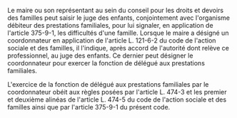 Le maire ou son représentant au sein du conseil pour les droits et devoirs des familles peut saisir le juge des enfants, conjointement avec l'organisme débiteur des prestations familiales, pour lui signaler, en application de l'article 375-9-1, les difficultés d'une famille. Lorsque le maire a désigné un coordonnateur en application de l'article L. 121-6-2 du code de l'action sociale et des familles, il l'indique, après accord de l'autorité dont relève ce professionnel, au juge des enfants. Ce dernier peut désigner le coordonnateur pour exercer la fonction de délégué aux prestations familiales.

L'exercice de la fonction de délégué aux prestations familiales par le coordonnateur obéit aux règles posées par l'article L. 474-3 et les premier et deuxième alinéas de l'article L. 474-5 du code de l'action sociale et des familles ainsi que par l'article 375-9-1 du présent code.
